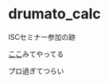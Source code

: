 # drumato_calc
ISCセミナー参加の跡

[ここ](https://gist.github.com/Drumato/d9ae21773efe3325b678800a020f16ba)みてやってる

プロ過ぎてつらい